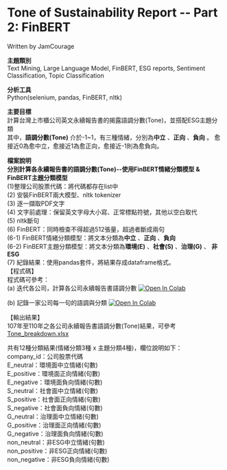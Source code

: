 # Tone of Sustainability Report -- Part 2: FinBERT
Written by JamCourage                    

**主題類別**            
Text Mining, Large Language Model, FinBERT, ESG reports, Sentiment Classification, Topic Classification         

**分析工具**      
Python(selenium, pandas, FinBERT, nltk)

**主要目標**      
計算台灣上市櫃公司英文永續報告書的揭露語調分數(Tone)，並搭配ESG主題分類           
其中，**語調分數(Tone)** 介於-1~1，有三種情緒，分別為**中立** 、**正向** 、**負向** 。
愈接近0為愈中立，愈接近1為愈正向，愈接近-1則為愈負向。     

**檔案說明**                   
**分別計算各永續報告書的語調分數(Tone)--使用FinBERT情緒分類模型 & FinBERT主題分類模型**        
   (1)整理公司股票代碼：將代碼都存在list中      
   (2) 安裝FinBERT兩大模型、nltk tokenizer      
   (3) 逐一擷取PDF文字       
   (4) 文字前處理：保留英文字母大小寫、正常標點符號，其他以空白取代           
   (5) nltk斷句        
   (6) FinBERT：同時檢查不得超過512張量，超過者斷成兩句   
       (6-1) FinBERT情緒分類模型：將文本分類為**中立** 、**正向** 、**負向**           
       (6-2) FinBERT主題分類模型：將文本分類為**環境(E)** 、**社會(S)** 、**治理(G)** 、 **非ESG**     	   
   (7) 紀錄結果：使用pandas套件，將結果存成dataframe格式。                
   【程式碼】            
   程式碼可參考：           
   (a) 迭代各公司，計算各公司永續報告書語調分數 [![Open In Colab](https://colab.research.google.com/assets/colab-badge.svg)](https://colab.research.google.com/github/JamCourage/Tone-of-Sustainability-Report/blob/main/2.%20FinBERT_calculate%20tone/crawler_finbert.ipynb)                  
                             
   (b) 記錄一家公司每一句的語調與分類  [![Open In Colab](https://colab.research.google.com/assets/colab-badge.svg)](https://colab.research.google.com/github/JamCourage/Tone-of-Sustainability-Report/blob/main/2.%20FinBERT_calculate%20tone/crawler_finbert_for_one.ipynb)            
                       
   【輸出結果】              
   107年至110年之各公司永續報告書語調分數(Tone)結果，可參考[Tone_breakdown.xlsx](Tone_breakdown.xlsx)                       
   
   共有12種分類結果(情緒分類3種 x 主題分類4種)，欄位說明如下：             
   company_id：公司股票代碼       
   E_neutral：環境面中立情緒(句數)         
   E_positive：環境面正向情緒(句數)              
   E_negative：環境面負向情緒(句數)              
   S_neutral：社會面中立情緒(句數)               
   S_positive：社會面正向情緒(句數)                
   S_negative：社會面負向情緒(句數)                
   G_neutral：治理面中立情緒(句數)                
   G_positive：治理面正向情緒(句數)                 
   G_negative：治理面負向情緒(句數)                 
   non_neutral：非ESG中立情緒(句數)                 
   non_positive：非ESG正向情緒(句數)                  
   non_negative：非ESG負向情緒(句數)                 

